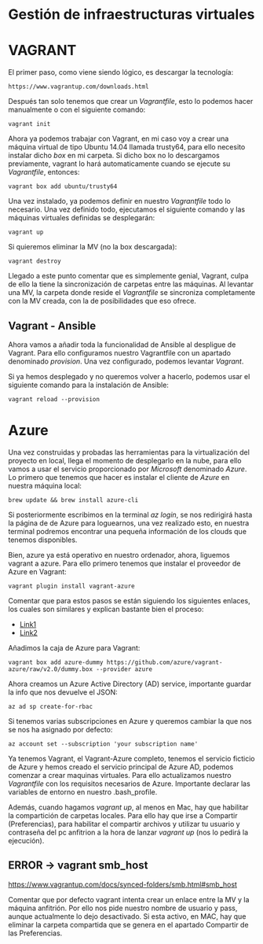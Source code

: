 # Gestión de infraestructuras virtuales

# VAGRANT

El primer paso, como viene siendo lógico, es descargar la tecnología:
~~~
https://www.vagrantup.com/downloads.html
~~~

Después tan solo tenemos que crear un *Vagrantfile*, esto lo podemos hacer manualmente o con el siguiente comando:
~~~
vagrant init
~~~

Ahora ya podemos trabajar con Vagrant, en mi caso voy a crear una máquina virtual de tipo Ubuntu 14.04 llamada trusty64, para ello necesito instalar dicho *box* en mi carpeta. Si dicho box no lo descargamos previamente, vagrant lo hará automaticamente cuando se ejecute su *Vagrantfile*, entonces:
~~~
vagrant box add ubuntu/trusty64
~~~
 
Una vez instalado, ya podemos definir en nuestro *Vagrantfile* todo lo necesario. Una vez definido todo, ejecutamos el siguiente comando y las máquinas virtuales definidas se desplegarán:
~~~
vagrant up
~~~

Si quieremos eliminar la MV (no la box descargada):
~~~
vagrant destroy
~~~

Llegado a este punto comentar que es simplemente genial, Vagrant, culpa de ello la tiene la sincronización de carpetas entre las máquinas. Al levantar una MV, la carpeta donde reside el *Vagrantfile* se sincroniza completamente con la MV creada, con la de posibilidades que eso ofrece.

## Vagrant - Ansible

Ahora vamos a añadir toda la funcionalidad de Ansible al despligue de Vagrant. Para ello configuramos nuestro Vagrantfile con un apartado denominado *provision*. Una vez configurado, podemos levantar *Vagrant*.

Si ya hemos desplegado y no queremos volver a hacerlo, podemos usar el siguiente comando para la instalación de Ansible:
~~~
vagrant reload --provision
~~~

# Azure

Una vez construidas y probadas las herramientas para la virtualización del proyecto en local, llega el momento de desplegarlo en la nube, para ello vamos a usar el servicio proporcionado por *Microsoft* denominado *Azure*. Lo primero que tenemos que hacer es instalar el cliente de *Azure* en nuestra máquina local:
~~~
brew update && brew install azure-cli
~~~

Si posteriormente escribimos en la terminal *az login*, se nos redirigirá hasta la página de de Azure para loguearnos, una vez realizado esto, en nuestra terminal podremos encontrar una pequeña información de los clouds que tenemos disponibles. 

Bien, azure ya está operativo en nuestro ordenador, ahora, liguemos vagrant a azure. Para ello primero tenemos que instalar el proveedor de Azure en Vagrant:
~~~
vagrant plugin install vagrant-azure
~~~

Comentar que para estos pasos se están siguiendo los siguientes enlaces, los cuales son similares y explican bastante bien el proceso:
- [Link1](https://blog.scottlowe.org/2017/12/11/using-vagrant-with-azure/)
- [Link2](https://github.com/scottslowe/learning-tools/tree/master/vagrant/azure)

Añadimos la caja de Azure para Vagrant:
~~~
vagrant box add azure-dummy https://github.com/azure/vagrant-azure/raw/v2.0/dummy.box --provider azure
~~~

Ahora creamos un Azure Active Directory (AD) service, importante guardar la info que nos devuelve el JSON:
~~~
az ad sp create-for-rbac
~~~

Si tenemos varias subscripciones en Azure y queremos cambiar la que nos se nos ha asignado por defecto:
~~~
az account set --subscription 'your subscription name'
~~~

Ya tenemos Vagrant, el Vagrant-Azure completo, tenemos el servicio ficticio de Azure y hemos creado el servicio principal de Azure AD, podemos comenzar a crear maquinas virtuales. Para ello actualizamos nuestro *Vagrantfile* con los requisitos necesarios de Azure. Importante declarar las variables de entorno en nuestro .bash_profile.

Además, cuando hagamos *vagrant up*, al menos en Mac, hay que habilitar la compartición de carpetas locales. Para ello hay que irse a Compartir (Preferencias), para habilitar el compartir archivos y utilizar tu usuario y contraseña del pc anfitrion a la hora de lanzar *vagrant up* (nos lo pedirá la ejecución).

## ERROR -> vagrant smb_host
https://www.vagrantup.com/docs/synced-folders/smb.html#smb_host

Comentar que por defecto vagrant intenta crear un enlace entre la MV y la máquina anfitrión. Por ello nos pide nuestro nombre de usuario y pass, aunque actualmente lo dejo desactivado. Si esta activo, en MAC, hay que eliminar la carpeta compartida que se genera en el apartado Compartir de las Preferencias.
